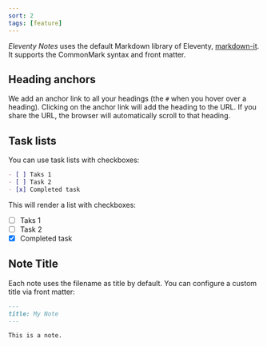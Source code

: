 ```yaml
---
sort: 2
tags: [feature]
---
```


_Eleventy Notes_ uses the default Markdown library of Eleventy, [markdown-it](https://github.com/markdown-it/markdown-it). It supports the CommonMark syntax and front matter.

## Heading anchors

We add an anchor link to all your headings (the `#` when you hover over a heading). Clicking on the anchor link will add the heading to the URL. If you share the URL, the browser will automatically scroll to that heading.

## Task lists

You can use task lists with checkboxes:

```md
- [ ] Taks 1
- [ ] Task 2
- [x] Completed task
```

This will render a list with checkboxes:

- [ ] Taks 1
- [ ] Task 2
- [x] Completed task

## Note Title

Each note uses the filename as title by default. You can configure a custom title via front matter:

```md
---
title: My Note
---

This is a note.
```
